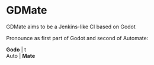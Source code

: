 # GDMate
GDMate aims to be a Jenkins-like CI based on Godot 

Pronounce as first part of Godot and second of Automate:


<b>Godo</b> | t<br>Auto | <b>Mate</b>
